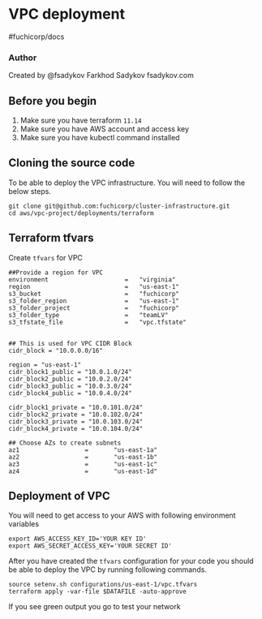 # VPC deployment 
#fuchicorp/docs

### Author
Created by @fsadykov
Farkhod Sadykov
fsadykov.com

## Before you begin
1. Make sure you have terraform `11.14`
2. Make sure you have AWS account and access key
3. Make sure you have kubectl command installed


## Cloning the source code
To be able to deploy the VPC infrastructure. You will need to follow the below steps.
```
git clone git@github.com:fuchicorp/cluster-infrastructure.git
cd aws/vpc-project/deployments/terraform
```


## Terraform tfvars
Create `tfvars` for VPC 
```
##Provide a region for VPC
environment                     =   "virginia"
region                          =   "us-east-1"
s3_bucket                       =   "fuchicorp"
s3_folder_region                =   "us-east-1"
s3_folder_project               =   "fuchicorp"
s3_folder_type                  =   "teamLV"
s3_tfstate_file                 =   "vpc.tfstate"


## This is used for VPC CIDR Block
cidr_block = "10.0.0.0/16"

region = "us-east-1" 
cidr_block1_public = "10.0.1.0/24"
cidr_block2_public = "10.0.2.0/24"
cidr_block3_public = "10.0.3.0/24"
cidr_block4_public = "10.0.4.0/24"

cidr_block1_private = "10.0.101.0/24"
cidr_block2_private = "10.0.102.0/24"
cidr_block3_private = "10.0.103.0/24"
cidr_block4_private = "10.0.104.0/24"

## Choose AZs to create subnets
az1                  =       "us-east-1a"
az2                  =       "us-east-1b"
az3                  =       "us-east-1c"
az4                  =       "us-east-1d"

```


## Deployment of VPC 
You will need to get access to your AWS with following environment variables
```
export AWS_ACCESS_KEY_ID='YOUR KEY ID'
export AWS_SECRET_ACCESS_KEY='YOUR SECRET ID'
```

After you have created the `tfvars` configuration for your code you should be able to deploy the VPC by running following commands. 
```
source setenv.sh configurations/us-east-1/vpc.tfvars 
terraform apply -var-file $DATAFILE -auto-approve 
```

If you see green output you go to test your network

